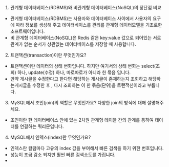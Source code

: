 1. 관계형 데이터베이스(RDBMS)와 비관계형 데이터베이스(NoSQL)의 장단점 비교

- 관게형 데이터베이스(RDBMS)는 사용자와 데이터베이스 사이에서 사용자의 요구에 따라 정보를 생성해 주고 데이터베이스를 관리를 관계형 데이터모델을 기초로한 소프트웨어입니다.
- 비 관계형 데이터베이스(NoSQL)은 Redis 같은 key:value 값으로 되어있는 서로 관계가 없는 순서가 상관없는 데이터베이스를 저장할 때 사용합니다.

2. 트랜잭션(transaction)이란 무엇인가요?

- 트랜잭션이란 데이터의 상태 변화입니다. 하지만 여기서의 상태 변화는 select(조회) 하나, update(수정) 하나, 따로따로가 아니라 한 묶음 입니다.
- 만약 게시글을 수정한다고 한다면 해당하는 게시글이 존재하는지 조회하고 해당하는게시글을 수정한 후 , 다시 조회하는 이 한 묶음(단위)을 트랜잭션이라고 부릅니다.

3. MySQL에서 조인(join)의 역할은 무엇인가요? 다양한 join의 방식에 대해 설명해주세요.

- 조인이란 한 데이터베이스 안에 있는 2차원 관계형 테이블 간의 관계를 통하여 데이터를 연결하는 쿼리문입니다.

4. MySQL에서 인덱스(index)란 무엇인가요?

- 인덱스란 컬럼마다 고유의 index 값을 부여해서 빠른 검색을 하기 위한 번호입니다.
- 성능이 조금 감소 되지만 훨씬 빠른 검색소도를 가집니다.
- 

